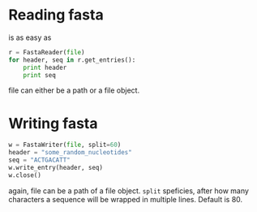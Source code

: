 # Reading fasta
is as easy as 
```python
r = FastaReader(file)
for header, seq in r.get_entries():
    print header
    print seq
```

file can either be a path or a file object. 

# Writing fasta
```python
w = FastaWriter(file, split=60)
header = "some_random_nucleotides"
seq = "ACTGACATT"
w.write_entry(header, seq)
w.close()
```

again, file can be a path of a file object. 
`split` speficies, after how many characters a sequence will be wrapped in multiple lines. Default is 80. 
